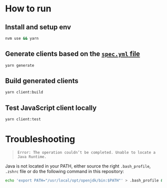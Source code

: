 # How to run

## Install and setup env

```bash
nvm use && yarn
```

## Generate clients based on the [`spec.yml` file](./specs/spec.yml)

```bash
yarn generate
```

## Build generated clients

```bash
yarn client:build
```

## Test JavaScript client locally

```bash
yarn client:test
```

# Troubleshooting

> `Error: The operation couldn’t be completed. Unable to locate a Java Runtime.`

Java is not located in your PATH, either source the right `.bash_profile`, `.zshrc` file or do the following command in this repository:

```bash
echo 'export PATH="/usr/local/opt/openjdk/bin:$PATH"' > .bash_profile && source .bash_profile
```

